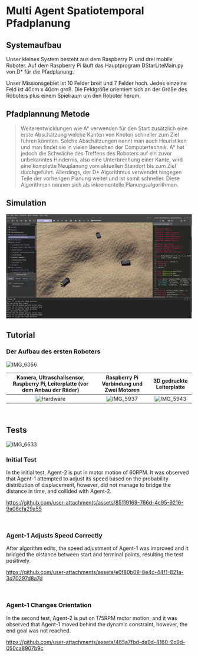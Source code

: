 # Multi Agent Spatiotemporal Pfadplanung




## Systemaufbau

Unser kleines System besteht aus dem Raspberry Pi und drei mobile Roboter. Auf dem Raspberry Pi läuft das Hauptprogram DStarLiteMain.py von D* für die Pfadplanung.

Unser Missionsgebiet ist 10 Felder breit und 7 Felder hoch. Jedes einzelne Feld ist 40cm x 40cm groß. Die Feldgröße orientiert sich an der Größe des Roboters plus einem Spielraum um den Roboter herum.


## Pfadplannung Metode

> Weiterentwicklungen wie A* verwenden für den Start zusätzlich eine erste Abschätzung welche Kanten von Knoten schneller zum Ziel führen könnten. Solche Abschätzungen nennt man auch Heuristiken und man findet sie in vielen Bereichen der Computertechnik. A* hat jedoch die Schwäche des Treffens des Roboters auf ein zuvor unbekanntes Hindernis, also eine Unterbrechung einer Kante, wird eine komplette Neuplanung vom aktuellen Standort bis zum Ziel durchgeführt. Allerdings, der D* Algorithmus verwendet hingegen Teile der vorherigen Planung weiter und ist somit schneller. Diese Algorithmen nennen sich als inkrementelle Planungsalgorithmen.


## Simulation

![/Pfadplanung_Program/Simulation/Multiagent_Simulation.png](https://github.com/lenigovi/Spatiotemporal-Pfadplanung/blob/main/Pfadplanung_Program/Simulation/Multiagent_Simulation.png)


## Tutorial

### Der Aufbau des ersten Roboters 

![IMG_6056](https://github.com/user-attachments/assets/eda2f7bc-4c88-4868-849d-5e58d7d48778)


Kamera, Ultraschallsensor, Raspberry Pi, Leiterplatte (vor dem Anbau der Räder)  |  Raspberry Pi Verbindung und Zwei Motoren | 3D gedruckte Leiterplatte
:-------------------------:|:-------------------------:|:-------------------------:
![Hardware](https://github.com/user-attachments/assets/5e2e6235-ff58-432d-b706-0ce72c0c5e60) |  ![IMG_5937](https://github.com/lenigovi/Spatiotemporal-Pfadplanung/assets/145778326/e8c7a905-1657-4614-b84f-46b776adf872) | ![IMG_5943](https://github.com/lenigovi/Spatiotemporal-Pfadplanung/assets/145778326/741c7065-8dbd-45d2-af04-29ed423433b1) 

&nbsp;
&nbsp;

## Tests

![IMG_6633](https://github.com/user-attachments/assets/ea0312cc-16cd-4902-89b9-8cde275a6210)

### Initial Test
In the initial test, Agent-2 is put in motor motion of 60RPM. It was observed that Agent-1 attempted to adjust its speed based on the probability distribution of displacement, however, did not manage to bridge the distance in time, and collided with Agent-2.

https://github.com/user-attachments/assets/85119169-766d-4c95-9216-9a06cfa29a55

&nbsp;
&nbsp;

### Agent-1 Adjusts Speed Correctly
After algorithm edits, the speed adjustment of Agent-1 was improved and it bridged the distance between start and terminal points, resulting the test positively.

https://github.com/user-attachments/assets/e0f80b09-8e4c-44f1-821a-3d70297d8a7d 

&nbsp;
&nbsp;

### Agent-1 Changes Orientation
In the second test, Agent-2 is put on 175RPM motor motion, and it was observed that Agent-1 moved behind the dynamic constraint, however, the end goal was not reached.

https://github.com/user-attachments/assets/465a7fbd-da9d-4160-9c9d-050ca8907b9c

